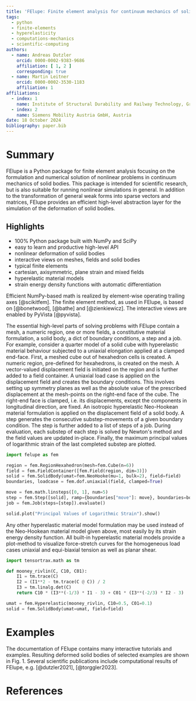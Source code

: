 ```yaml
---
title: 'FElupe: Finite element analysis for continuum mechanics of solid bodies'
tags:
  - python
  - finite-elements
  - hyperelasticity
  - computations-mechanics
  - scientific-computing
authors:
  - name: Andreas Dutzler
    orcid: 0000-0002-9383-9686
    affiliation: [ 1, 2 ]
    corresponding: true
  - name: Martin Leitner
    orcid: 0000-0002-3530-1183
    affiliation: 1
affiliations:
  - index: 1
    name: Institute of Structural Durability and Railway Technology, Graz University of Technology, Austria
  - index: 2
    name: Siemens Mobility Austria GmbH, Austria
date: 18 October 2024
bibliography: paper.bib
---
```


# Summary
FElupe is a Python package for finite element analysis focusing on the formulation and numerical solution of nonlinear problems in continuum mechanics of solid bodies. This package is intended for scientific research, but is also suitable for running nonlinear simulations in general. In addition to the transformation of general weak forms into sparse vectors and matrices, FElupe provides an efficient high-level abstraction layer for the simulation of the deformation of solid bodies.

## Highlights
- 100% Python package built with NumPy and SciPy
- easy to learn and productive high-level API
- nonlinear deformation of solid bodies
- interactive views on meshes, fields and solid bodies
- typical finite elements
- cartesian, axisymmetric, plane strain and mixed fields
- hyperelastic material models
- strain energy density functions with automatic differentiation

Efficient NumPy-based math is realized by element-wise operating trailing axes [@scikitfem]. The finite element method, as used in FElupe, is based on [@bonetwood], [@bathe] and [@zienkiewicz]. The interactive views are enabled by PyVista [@pyvista].

The essential high-level parts of solving problems with FElupe contain a mesh, a numeric region, one or more fields, a constitutive material formulation, a solid body, a dict of boundary conditions, a step and a job. For example, consider a quarter model of a solid cube with hyperelastic material behaviour subjected to a uniaxial elongation applied at a clamped end-face. First, a meshed cube out of hexahedron cells is created. A numeric region, pre-defined for hexahedrons, is created on the mesh. A vector-valued displacement field is initiated on the region and is further added to a field container. A uniaxial load case is applied on the displacement field and creates the boundary conditions. This involves setting up symmetry planes as well as the absolute value of the prescribed displacement at the mesh-points on the right-end face of the cube. The right-end face is clamped, i.e. its displacements, except the components in longitudinal direction, are fixed. An isotropic hyperelastic Neo-Hookean material formulation is applied on the displacement field of a solid body. A step generates the consecutive substep-movements of a given boundary condition. The step is further added to a list of steps of a job. During evaluation, each substep of each step is solved by Newton's method and the field values are updated in-place. Finally, the maximum principal values of logarithmic strain of the last completed substep are plotted.

```python
import felupe as fem

region = fem.RegionHexahedron(mesh=fem.Cube(n=6))
field = fem.FieldContainer([fem.Field(region, dim=3)])
solid = fem.SolidBody(umat=fem.NeoHooke(mu=1, bulk=2), field=field)
boundaries, loadcase = fem.dof.uniaxial(field, clamped=True)

move = fem.math.linsteps([0, 1], num=5)
step = fem.Step([solid], ramp={boundaries["move"]: move}, boundaries=boundaries)
job = fem.Job(steps=[step]).evaluate()

solid.plot("Principal Values of Logarithmic Strain").show()
```

Any other hyperelastic material model formulation may be used instead of the Neo-Hookean material model given above, most easily by its strain energy density function. All built-in hyperelastic material models provide a plot-method to visualize force-stretch curves for the homogeneous load cases uniaxial and equi-biaxial tension as well as planar shear.

```python
import tensortrax.math as tm

def mooney_rivlin(C, C10, C01):
    I1 = tm.trace(C)
    I2 = (I1**2 - tm.trace(C @ C)) / 2
    I3 = tm.linalg.det(C)
    return C10 * (I3**(-1/3) * I1 - 3) + C01 * (I3**(-2/3) * I2 - 3)

umat = fem.Hyperelastic(mooney_rivlin, C10=0.5, C01=0.1)
solid = fem.SolidBody(umat=umat, field=field)
```

# Examples
The documentation of FElupe contains many interactive tutorials and examples. Resulting deformed solid bodies of selected examples are shown in Fig. 1. Several scientific publications include computational results of FElupe, e.g. [@dutzler2021], [@torggler2023].

# References
